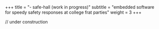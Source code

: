 +++
title = "- safe-hall (work in progress)"
subtitle = "embedded software for speedy safety responses at college frat parties"
weight = 3
+++

// under construction